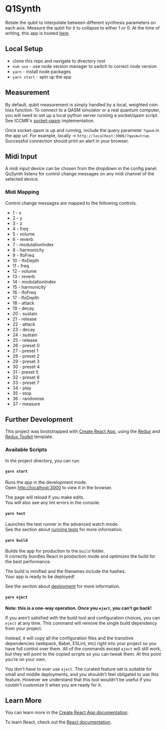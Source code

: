 # Q1Synth

Rotate the qubit to interpolate between different synthesis parameters on each axis. Measure the qubit for it to collapse to either 1 or 0. At the time of writing, this app is hosted [here](https://qusynth.cephasteom.co.uk/).

## Local Setup
* clone this repo and navigate to directory root
* `nvm use` - use node version manager to switch to correct node version
* `yarn` - install node packages
* `yarn start` - spin up the app

## Measurement
By default, qubit measurement is simply handled by a local, weighted coin toss function. To connect to a QASM simulator or a real quantum computer, you will need to set up a local python server running a socket/qasm script. See ICCMR's [socket-qasm](https://github.com/iccmr-quantum/SOC-Qasm) implementation.

Once socket-qasm is up and running, include the query parameter `?qasm` in the app url. For example, locally -> `http://localhost:3000/?qasm=true`. Successful connection should print an alert in your browser.

## Midi Input
A midi input device can be chosen from the dropdown in the config panel. QuSynth listens for control change messages on any midi channel of the selected device.

### Midi Mapping
Control change messages are mapped to the following controls.
* 1 - x
* 2 - y
* 3 - z
* 4 - freq
* 5 - volume
* 6 - reverb
* 7 - modulationIndex
* 8 - harmonicity
* 9 - lfoFreq
* 10 - lfoDepth
* 11 - freq
* 12 - volume
* 13 - reverb
* 14 - modulationIndex
* 15 - harmonicity
* 16 - lfoFreq
* 17 - lfoDepth
* 18 - attack
* 19 - decay
* 20 - sustain
* 21 - release
* 22 - attack
* 23 - decay
* 24 - sustain
* 25 - release
* 26 - preset 0
* 27 - preset 1
* 28 - preset 2
* 29 - preset 3
* 30 - preset 4
* 31 - preset 5
* 32 - preset 6
* 33 - preset 7
* 34 - play
* 35 - stop
* 36 - randomise
* 37 - measure

## Further Development

This project was bootstrapped with [Create React App](https://github.com/facebook/create-react-app), using the [Redux](https://redux.js.org/) and [Redux Toolkit](https://redux-toolkit.js.org/) template.

### Available Scripts

In the project directory, you can run:

#### `yarn start`

Runs the app in the development mode.<br />
Open [http://localhost:3000](http://localhost:3000) to view it in the browser.

The page will reload if you make edits.<br />
You will also see any lint errors in the console.

#### `yarn test`

Launches the test runner in the advanced watch mode.<br />
See the section about [running tests](https://facebook.github.io/create-react-app/docs/running-tests) for more information.

#### `yarn build`

Builds the app for production to the `build` folder.<br />
It correctly bundles React in production mode and optimizes the build for the best performance.

The build is minified and the filenames include the hashes.<br />
Your app is ready to be deployed!

See the section about [deployment](https://facebook.github.io/create-react-app/docs/deployment) for more information.

#### `yarn eject`

**Note: this is a one-way operation. Once you `eject`, you can’t go back!**

If you aren’t satisfied with the build tool and configuration choices, you can `eject` at any time. This command will remove the single build dependency from your project.

Instead, it will copy all the configuration files and the transitive dependencies (webpack, Babel, ESLint, etc) right into your project so you have full control over them. All of the commands except `eject` will still work, but they will point to the copied scripts so you can tweak them. At this point you’re on your own.

You don’t have to ever use `eject`. The curated feature set is suitable for small and middle deployments, and you shouldn’t feel obligated to use this feature. However we understand that this tool wouldn’t be useful if you couldn’t customize it when you are ready for it.

## Learn More

You can learn more in the [Create React App documentation](https://facebook.github.io/create-react-app/docs/getting-started).

To learn React, check out the [React documentation](https://reactjs.org/).

